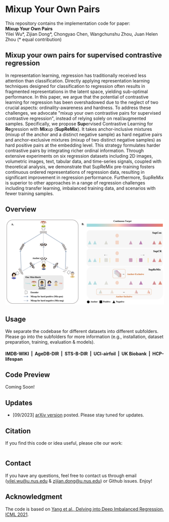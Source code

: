 # Mixup Your Own Pairs

This repository contains the implementation code for paper: <br>
__Mixup Your Own Pairs__ <br>
Yilei Wu*, Zijian Dong*, Chongyao Chen, Wangchunshu Zhou, Juan Helen Zhou (* equal contribution)


## Mixup your own pairs for supervised contrastive regression
In representation learning, regression has traditionally received less attention than classification. Directly applying representation learning techniques designed for classification to regression often results in fragmented representations in the latent space, yielding sub-optimal performance. In this paper, we argue that the potential of contrastive learning for regression has been overshadowed due to the neglect of two crucial aspects: ordinality-awareness and hardness. To address these challenges, we advocate "mixup your own contrastive pairs for supervised contrastive regression", instead of relying solely on real/augmented samples. Specifically, we propose **Sup**ervised Contrastive Learning for **Re**gression with **Mix**up (__SupReMix__). It takes anchor-inclusive mixtures (mixup of the anchor and a distinct negative sample) as hard negative pairs and anchor-exclusive mixtures (mixup of two distinct negative samples) as hard positive pairs at the embedding level. This strategy formulates harder contrastive pairs by integrating richer ordinal information. Through extensive experiments on six regression datasets including 2D images, volumetric images, text, tabular data, and time-series signals, coupled with theoretical analysis, we demonstrate that SupReMix pre-training fosters continuous ordered representations of regression data, resulting in significant improvement in regression performance. Furthermore, SupReMix is superior to other approaches in a range of regression challenges including transfer learning, imbalanced training data, and scenarios with fewer training samples.
## Overview
<div align="center">
  <img src="teaser/method.png" alt="alt text" width="600"/>
</div>

## Usage
We separate the codebase for different datasets into different subfolders. Please go into the subfolders for more information (e.g., installation, dataset preparation, training, evaluation & models).

#### IMDB-WIKI &nbsp;|&nbsp; AgeDB-DIR &nbsp;|&nbsp; STS-B-DIR &nbsp;|&nbsp; UCI-airfoil &nbsp;|&nbsp; UK Biobank  &nbsp;|&nbsp; HCP-lifespan

## Code Preview

Coming Soon!

## Updates
- [09/2023] [arXiv version](********) posted. Please stay tuned for updates.

## Citation
If you find this code or idea useful, please cite our work:
```bib


```

## Contact
If you have any questions, feel free to contact us through email (yilei.wu@u.nus.edu & zijian.dong@u.nus.edu) or Github issues. Enjoy!



## Acknowledgment

The code is based on [Yang et al., Delving into Deep Imbalanced Regression, ICML 2021](https://github.com/YyzHarry/imbalanced-regression). 